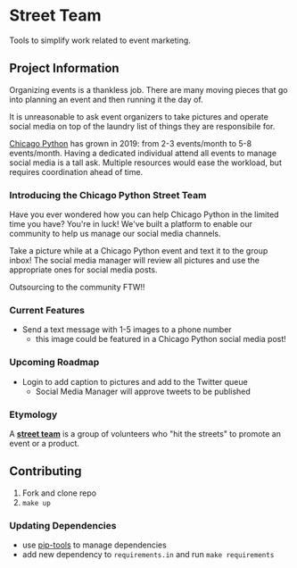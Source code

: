 # Street Team

Tools to simplify work related to event marketing.

## Project Information

Organizing events is a thankless job.
There are many moving pieces that go into planning an event
and then running it the day of.

It is unreasonable to ask event organizers
to take pictures and operate social media
on top of the laundry list of things they are responsibile for.

[Chicago Python](https://www.chipy.org) has grown in 2019:
from 2-3 events/month to 5-8 events/month.
Having a dedicated individual attend all events
to manage social media is a tall ask.
Multiple resources would ease the workload,
but requires coordination ahead of time.

### Introducing the Chicago Python Street Team

Have you ever wondered how you can help Chicago Python
in the limited time you have?
You're in luck!
We've built a platform to enable our community to
help us manage our social media channels.

Take a picture while at a Chicago Python event
and text it to the group inbox!
The social media manager will review all pictures
and  use the appropriate ones for social media posts.

Outsourcing to the community FTW!!

### Current Features

- Send a text message with 1-5 images to a phone number
  - this image could be featured in a Chicago Python social media post!

### Upcoming Roadmap

- Login to add caption to pictures and add to the Twitter queue
  - Social Media Manager will approve tweets to be published

### Etymology

A [**street team**](https://en.wikipedia.org/wiki/Street_team)
is a group of volunteers who "hit the streets"
to promote an event or a product.

## Contributing

1. Fork and clone repo
1. `make up`

### Updating Dependencies

- use [pip-tools](https://github.com/jazzband/pip-tools/) to manage dependencies
- add new dependency to `requirements.in` and run `make requirements`
